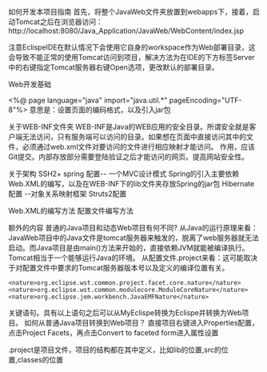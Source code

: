 如何开发本项目指南
首先，将整个JavaWeb文件夹放置到webapps下，接着，启动Tomcat之后在浏览器访问：
http://localhost:8080/Java_Application/JavaWeb/WebContent/index.jsp

注意EclispeIDE在默认情况下会使用它自身的workspace作为Web部署目录，这会导致不能正常的使用Tomcat访问到项目，解决方法为在IDE的下方标签Server中的右键指定Tomcat服务器右键Open选项，更改默认的部署目录。

Web开发基础

<%@ page language="java" import="java.util.*" pageEncoding="UTF-8"%>
意思是：设置页面的编码格式，以及引入jar包

关于WEB-INF文件夹
WEB-INF是Java的WEB应用的安全目录。所谓安全就是客户端无法访问，只有服务端可以访问的目录。如果想在页面中直接访问其中的文件，必须通过web.xml文件对要访问的文件进行相应映射才能访问。
    作用，应该Git提交。内部存放部分需要登陆验证之后才能访问的网页。提高网站安全性。
    
关于架构 SSH2+
spring 配置-- 一个MVC设计模式
    Spring的引入主要依赖Web.XML的编写，以及在WEB-INF下的lib文件夹存放Spring的jar包
Hibernate配置 --对象关系映射框架
Struts2配置

Web.XML的编写方法 配置文件编写方法

额外的内容
普通的Java项目和动态Web项目有何不同?
从Java的运行原理来看：JavaWeb项目中的Java文件是tomcat服务器来触发的，脱离了web服务器就无法启动。而Java项目是由main()方法来开始的，直接依赖JVM就能被编译执行。Tomcat相当于一个能够运行Java的环境。
从配置文件.project来看：这可能取决于对配置文件中要求的Tomcat服务器版本号以及定义的编译位置有关。

``` stylus
<nature>org.eclipse.wst.common.project.facet.core.nature</nature> 
<nature>org.eclipse.wst.common.modulecore.ModuleCoreNature</nature> 
<nature>org.eclipse.jem.workbench.JavaEMFNature</nature> 
```

关键语句。具有以上语句之后可以从MyEclispe转换为Eclispe并转换为Web项目。
    如何从普通Java项目转换到Web项目？
    直接项目右键进入Properties配置，点击Project Facets，再点击Convert to faceted form进入属性设置
    
    
.project是项目文件，项目的结构都在其中定义，比如lib的位置,src的位置,classes的位置
